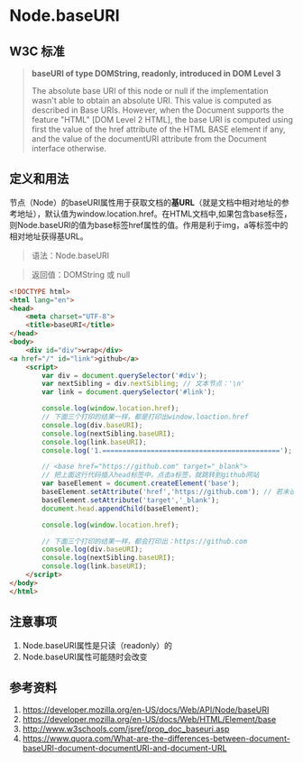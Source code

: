 # Node.baseURI

## W3C 标准
> **baseURI of type DOMString, readonly, introduced in DOM Level 3**
>
> The absolute base URI of this node or null if the implementation wasn't able to obtain an absolute URI. This value is computed as described in Base URIs. However, when the Document supports the feature "HTML" [DOM Level 2 HTML], the base URI is computed using first the value of the href attribute of the HTML BASE element if any, and the value of the documentURI attribute from the Document interface otherwise.

## 定义和用法
节点（Node）的baseURI属性用于获取文档的**基URL**（就是文档中相对地址的参考地址），默认值为window.location.href。在HTML文档中,如果包含base标签，则Node.baseURI的值为base标签href属性的值。作用是利于img，a等标签中的相对地址获得基URL。

> 语法：Node.baseURI

> 返回值：DOMString 或 null

```html
<!DOCTYPE html>
<html lang="en">
<head>
    <meta charset="UTF-8">
    <title>baseURI</title>
</head>
<body>
    <div id="div">wrap</div>
<a href="/" id="link">github</a>
    <script>
        var div = document.querySelector('#div');
        var nextSibling = div.nextSibling; // 文本节点：'\n'
        var link = document.querySelector('#link');

        console.log(window.location.href);
        // 下面三个打印的结果一样，都是打印出window.loaction.href
        console.log(div.baseURI);
        console.log(nextSibling.baseURI);
        console.log(link.baseURI);
        console.log('1.============================================');

        // <base href="https://github.com" target="_blank">
        // 把上面这行代码插入head标签中，点击a标签，就跳转到github网站
        var baseElement = document.createElement('base');
        baseElement.setAttribute('href','https://github.com'); // 若未设置href，还是打印出window.loaction.href
        baseElement.setAttribute('target','_blank');
        document.head.appendChild(baseElement);

        console.log(window.location.href);

        // 下面三个打印的结果一样，都会打印出：https://github.com
        console.log(div.baseURI);
        console.log(nextSibling.baseURI);
        console.log(link.baseURI);
    </script>
</body>
</html>
```

## 注意事项
1. Node.baseURI属性是只读（readonly）的
2. Node.baseURI属性可能随时会改变

## 参考资料
1. https://developer.mozilla.org/en-US/docs/Web/API/Node/baseURI
2. https://developer.mozilla.org/en-US/docs/Web/HTML/Element/base
3. http://www.w3schools.com/jsref/prop_doc_baseuri.asp
4. https://www.quora.com/What-are-the-differences-between-document-baseURI-document-documentURI-and-document-URL